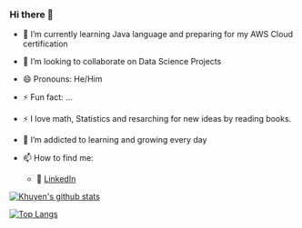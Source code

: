 ### Hi there 👋

<!--
**hardeybisey/hardeybisey** is a ✨ _special_ ✨ repository because its `README.md` (this file) appears on your GitHub profile.
- 🤔 I’m looking for help with ...
- 💬 Ask me about ...
- 📫 How to reach me: ...
-->

- 🌱 I’m currently learning Java language and preparing for my AWS Cloud certification
- 👯 I’m looking to collaborate on Data Science Projects

- 😄 Pronouns: He/Him
- ⚡ Fun fact: ...
- :zap: I love math, Statistics and resarching for new ideas by reading books.
- 🌱 I’m addicted to learning and growing every day
- 📫 How to find me: 
  - :office: [LinkedIn]([https://www.linkedin.com/in/idris-adebisi-0275a9164/](https://www.linkedin.com/in/idris-adebisi-0275a9164/))


[![Khuyen's github stats](https://github-readme-stats.vercel.app/api?username=hardeybisey&count_private=true&show_icons=true&theme=radical&hide_rank=false)](https://github.com/hardeybisey/github-readme-stats)


[![Top Langs](https://github-readme-stats.vercel.app/api/top-langs/?username=hardeybisey)](https://github.com/hardeybisey/github-readme-stats)
